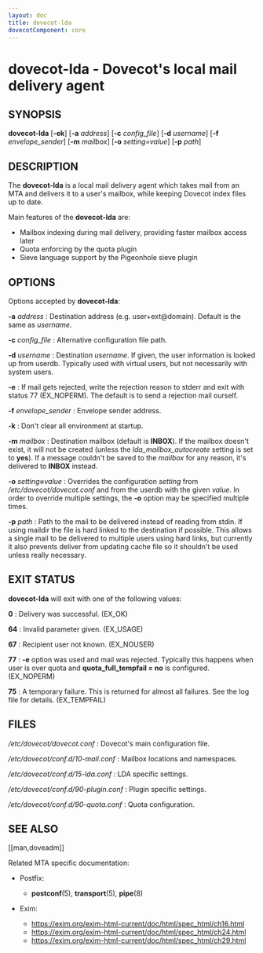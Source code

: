 ```yaml
---
layout: doc
title: dovecot-lda
dovecotComponent: core
---
```


# dovecot-lda - Dovecot's local mail delivery agent

## SYNOPSIS

**dovecot-lda** [**-ek**] [**-a** *address*] [**-c** *config_file*] [**-d** *username*] [**-f** *envelope_sender*] [**-m** *mailbox*] [**-o** *setting=value*] [**-p** *path*]

## DESCRIPTION

The **dovecot-lda** is a local mail delivery agent which takes mail from
an MTA and delivers it to a user's mailbox, while keeping Dovecot index
files up to date.

Main features of the **dovecot-lda** are:

* Mailbox indexing during mail delivery, providing faster mailbox access later
* Quota enforcing by the quota plugin
* Sieve language support by the Pigeonhole sieve plugin

## OPTIONS

Options accepted by **dovecot-lda**:

**-a** *address*
:   Destination address (e.g. user+ext@domain). Default is the same as
    *username*.

**-c** *config_file*
:   Alternative configuration file path.

**-d** *username*
:   Destination *username*. If given, the user information is looked up
    from userdb. Typically used with virtual users, but not necessarily
    with system users.

**-e**
:   If mail gets rejected, write the rejection reason to stderr and exit
    with status 77 (EX_NOPERM). The default is to send a rejection mail
    ourself.

**-f** *envelope_sender*
:   Envelope sender address.

**-k**
:   Don't clear all environment at startup.

**-m** *mailbox*
:   Destination mailbox (default is **INBOX**). If the mailbox doesn't
    exist, it will not be created (unless the *lda_mailbox_autocreate*
    setting is set to **yes**). If a message couldn't be saved to the
    *mailbox* for any reason, it's delivered to **INBOX** instead.

**-o** *setting*<!-- -->**=**<!-- -->*value*
:   Overrides the configuration *setting* from
    */etc/dovecot/dovecot.conf* and from the userdb with the given
    *value*. In order to override multiple settings, the **-o** option
    may be specified multiple times.

**-p** *path*
:   Path to the mail to be delivered instead of reading from stdin. If
    using maildir the file is hard linked to the destination if possible.
    This allows a single mail to be delivered to multiple users using
    hard links, but currently it also prevents deliver from updating
    cache file so it shouldn't be used unless really necessary.

## EXIT STATUS

**dovecot-lda** will exit with one of the following values:

**0**
:   Delivery was successful. (EX_OK)

**64**
:   Invalid parameter given. (EX_USAGE)

**67**
:   Recipient user not known. (EX_NOUSER)

**77**
:   **-e** option was used and mail was rejected. Typically this happens
    when user is over quota and **quota_full_tempfail = no** is
    configured. (EX_NOPERM)

**75**
:   A temporary failure. This is returned for almost all failures. See
    the log file for details. (EX_TEMPFAIL)

## FILES

*/etc/dovecot/dovecot.conf*
:   Dovecot's main configuration file.

*/etc/dovecot/conf.d/10-mail.conf*
:   Mailbox locations and namespaces.

*/etc/dovecot/conf.d/15-lda.conf*
:   LDA specific settings.

*/etc/dovecot/conf.d/90-plugin.conf*
:   Plugin specific settings.

*/etc/dovecot/conf.d/90-quota.conf*
:   Quota configuration.

<!-- @include: include/reporting-bugs.inc -->

## SEE ALSO

[[man,doveadm]]

Related MTA specific documentation:

- Postfix:
   - **postconf**(5), **transport**(5), **pipe**(8)

- Exim:
  - https://exim.org/exim-html-current/doc/html/spec_html/ch16.html
  - https://exim.org/exim-html-current/doc/html/spec_html/ch24.html
  - https://exim.org/exim-html-current/doc/html/spec_html/ch29.html
